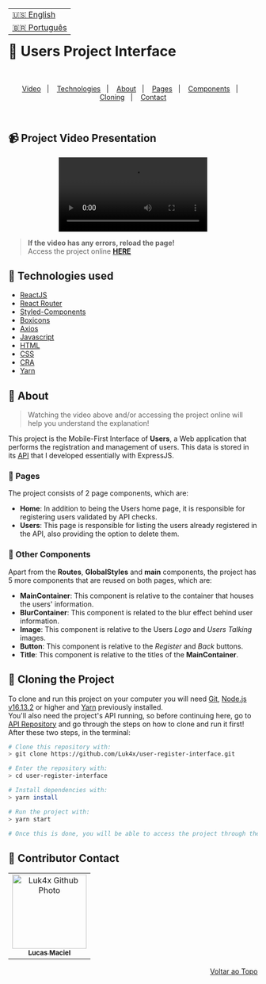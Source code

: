 <table align="right">
  <tr>
    <td>
      <a href="readme-en.md">🇺🇸 English</a>
    </td>
  </tr>
  <tr>
    <td>
      <a href="README.md">🇧🇷 Português</a>
    </td>
  </tr>
</table>
<br>

# 👥 Users Project Interface

<br>
<p align="center">
  <a href="#-project-video-presentation">Video</a>&nbsp;&nbsp;&nbsp;|&nbsp;&nbsp;&nbsp;
  <a href="#-technologies-used">Technologies</a>&nbsp;&nbsp;&nbsp;|&nbsp;&nbsp;&nbsp;
  <a href="#-about">About</a>&nbsp;&nbsp;&nbsp;|&nbsp;&nbsp;&nbsp;
  <a href="#-pages">Pages</a>&nbsp;&nbsp;&nbsp;|&nbsp;&nbsp;&nbsp;
  <a href="#-other-components">Components</a>&nbsp;&nbsp;&nbsp;|&nbsp;&nbsp;&nbsp;
  <a href="#-cloning-the-project">Cloning</a>&nbsp;&nbsp;&nbsp;|&nbsp;&nbsp;&nbsp;
  <a href="#-contributor-contact">Contact</a>
</p>
<br>

## 📹 Project Video Presentation
<div align="center">
  <video src="https://user-images.githubusercontent.com/86276393/178159009-587ced80-df99-4808-bc91-b142cb9fd0a8.mp4">
</div>

> **If the video has any errors, reload the page!**<br>
> Access the project online **[HERE](https://luk4x-user-register.herokuapp.com/)**

## 🚀 Technologies used

- [ReactJS](https://pt-br.reactjs.org)
- [React Router](https://v5.reactrouter.com/web/guides/quick-start)
- [Styled-Components](https://styled-components.com)
- [Boxicons](https://boxicons.com/usage)
- [Axios](https://axios-http.com/docs/intro)
- [Javascript](https://developer.mozilla.org/en-US/docs/Web/JavaScript)
- [HTML](https://developer.mozilla.org/en-US/docs/Web/HTML)
- [CSS](https://developer.mozilla.org/en-US/docs/Web/CSS)
- [CRA](https://create-react-app.dev/)
- [Yarn](https://yarnpkg.com/)

## 📝 About

> Watching the video above and/or accessing the project online will help you understand the explanation!

This project is the Mobile-First Interface of **Users**, a Web application that performs the registration and management of users. This data is stored in its [API](https://github.com/Luk4x/user-register-API) that I developed essentially with ExpressJS.
  
### 📄 Pages

The project consists of 2 page components, which are:
  
  - **Home**: In addition to being the Users home page, it is responsible for registering users validated by API checks.
  - **Users**: This page is responsible for listing the users already registered in the API, also providing the option to delete them.

### 📑 Other Components

Apart from the **Routes**, **GlobalStyles** and **main** components, the project has 5 more components that are reused on both pages, which are:
  
  - **MainContainer**: This component is relative to the container that houses the users' information.
  - **BlurContainer**: This component is related to the blur effect behind user information.
  - **Image**: This component is relative to the Users _Logo_ and _Users Talking_ images.
  - **Button**: This component is relative to the _Register_ and _Back_ buttons.
  - **Title**: This component is relative to the titles of the **MainContainer**.

## 📖 Cloning the Project

To clone and run this project on your computer you will need [Git](https://git-scm.com/), [Node.js v16.13.2](https://nodejs.org/en/) or higher and [Yarn](https://yarnpkg.com/) previously installed.<br>
You'll also need the project's API running, so before continuing here, go to [API Repository](https://github.com/Luk4x/user-register-API) and go through the steps on how to clone and run it first!<br>
After these two steps, in the terminal:

```bash
# Clone this repository with:
> git clone https://github.com/Luk4x/user-register-interface.git

# Enter the repository with:
> cd user-register-interface

# Install dependencies with:
> yarn install

# Run the project with:
> yarn start

# Once this is done, you will be able to access the project through the link that will appear in the terminal! (something like http://localhost:3000/ or http://127.0.0.1:5173/)
```

## 🤝 Contributor Contact

<table>
  <tr>
    <td align="center">
      <a href="https://www.linkedin.com/in/lucasmacielf/">
        <img src="https://avatars.githubusercontent.com/Luk4x" width="150px;" alt="Luk4x Github Photo"/><br>
        <sub>
          <b>Lucas Maciel</b>
        </sub>
      </a>
    </td>
  </tr>
</table>

<p align="right">
  <a href="#-users-project-interface">Voltar ao Topo</a>
</p>
